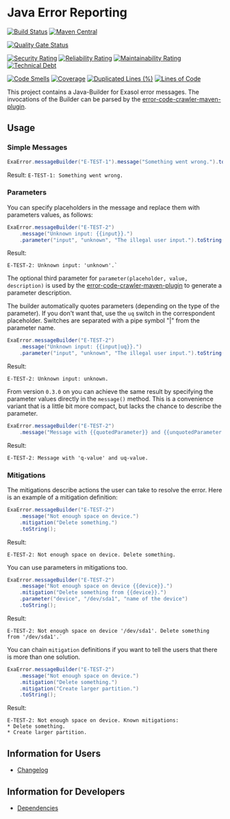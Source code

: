 # Java Error Reporting

[![Build Status](https://github.com/exasol/error-reporting-java/actions/workflows/ci-build.yml/badge.svg)](https://github.com/exasol/error-reporting-java/actions/workflows/ci-build.yml)
[![Maven Central](https://img.shields.io/maven-central/v/com.exasol/error-reporting-java)](https://search.maven.org/artifact/com.exasol/error-reporting-java)

[![Quality Gate Status](https://sonarcloud.io/api/project_badges/measure?project=com.exasol%3Aerror-reporting-java&metric=alert_status)](https://sonarcloud.io/dashboard?id=com.exasol%3Aerror-reporting-java)

[![Security Rating](https://sonarcloud.io/api/project_badges/measure?project=com.exasol%3Aerror-reporting-java&metric=security_rating)](https://sonarcloud.io/dashboard?id=com.exasol%3Aerror-reporting-java)
[![Reliability Rating](https://sonarcloud.io/api/project_badges/measure?project=com.exasol%3Aerror-reporting-java&metric=reliability_rating)](https://sonarcloud.io/dashboard?id=com.exasol%3Aerror-reporting-java)
[![Maintainability Rating](https://sonarcloud.io/api/project_badges/measure?project=com.exasol%3Aerror-reporting-java&metric=sqale_rating)](https://sonarcloud.io/dashboard?id=com.exasol%3Aerror-reporting-java)
[![Technical Debt](https://sonarcloud.io/api/project_badges/measure?project=com.exasol%3Aerror-reporting-java&metric=sqale_index)](https://sonarcloud.io/dashboard?id=com.exasol%3Aerror-reporting-java)

[![Code Smells](https://sonarcloud.io/api/project_badges/measure?project=com.exasol%3Aerror-reporting-java&metric=code_smells)](https://sonarcloud.io/dashboard?id=com.exasol%3Aerror-reporting-java)
[![Coverage](https://sonarcloud.io/api/project_badges/measure?project=com.exasol%3Aerror-reporting-java&metric=coverage)](https://sonarcloud.io/dashboard?id=com.exasol%3Aerror-reporting-java)
[![Duplicated Lines (%)](https://sonarcloud.io/api/project_badges/measure?project=com.exasol%3Aerror-reporting-java&metric=duplicated_lines_density)](https://sonarcloud.io/dashboard?id=com.exasol%3Aerror-reporting-java)
[![Lines of Code](https://sonarcloud.io/api/project_badges/measure?project=com.exasol%3Aerror-reporting-java&metric=ncloc)](https://sonarcloud.io/dashboard?id=com.exasol%3Aerror-reporting-java)

This project contains a Java-Builder for Exasol error messages.
The invocations of the Builder can be parsed by the [error-code-crawler-maven-plugin](https://github.com/exasol/error-code-crawler-maven-plugin).

## Usage

### Simple Messages

```java
ExaError.messageBuilder("E-TEST-1").message("Something went wrong.").toString();
```

Result: `E-TEST-1: Something went wrong.`

### Parameters

You can specify placeholders in the message and replace them with parameters values, as follows:

```java
ExaError.messageBuilder("E-TEST-2")
    .message("Unknown input: {{input}}.")
    .parameter("input", "unknown", "The illegal user input.").toString();
```

Result:

    E-TEST-2: Unknown input: 'unknown'.`

The optional third parameter for `parameter(placeholder, value, description)` is used by the [error-code-crawler-maven-plugin](https://github.com/exasol/error-code-crawler-maven-plugin) to generate a parameter description.

The builder automatically quotes parameters (depending on the type of the parameter).
If you don't want that, use the `uq` switch in the correspondent placeholder. Switches are separated with a pipe symbol "|" from the parameter name.

```java
ExaError.messageBuilder("E-TEST-2")
    .message("Unknown input: {{input|uq}}.")
    .parameter("input", "unknown", "The illegal user input.").toString();
```

Result:

    E-TEST-2: Unknown input: unknown.

From version `0.3.0` on you can achieve the same result by specifying the parameter values directly in the `message()` method. This is a convenience variant that is a little bit more compact, but lacks the chance to describe the parameter.

```java
ExaError.messageBuilder("E-TEST-2")
    .message("Message with {{quotedParameter}} and {{unquotedParameter|uq}}.", "q-value", "uq-value").toString();
```

Result:

    E-TEST-2: Message with 'q-value' and uq-value.

### Mitigations

The mitigations describe actions the user can take to resolve the error. Here is an example of a mitigation definition:

```java
ExaError.messageBuilder("E-TEST-2")
    .message("Not enough space on device.")
    .mitigation("Delete something.")
    .toString();
```

Result:

    E-TEST-2: Not enough space on device. Delete something.

You can use parameters in mitigations too.

```java
ExaError.messageBuilder("E-TEST-2")
    .message("Not enough space on device {{device}}.")
    .mitigation("Delete something from {{device}}.")
    .parameter("device", "/dev/sda1", "name of the device")
    .toString();
```

Result: 

    E-TEST-2: Not enough space on device '/dev/sda1'. Delete something from '/dev/sda1'.`

You can chain `mitigation` definitions if you want to tell the users that there is more than one solution.

```java
ExaError.messageBuilder("E-TEST-2")
    .message("Not enough space on device.")
    .mitigation("Delete something.")
    .mitigation("Create larger partition.")
    .toString();
```

Result:

    E-TEST-2: Not enough space on device. Known mitigations:
    * Delete something.
    * Create larger partition.

## Information for Users

- [Changelog](doc/changes/changelog.md)

## Information for Developers

- [Dependencies](dependencies.md)